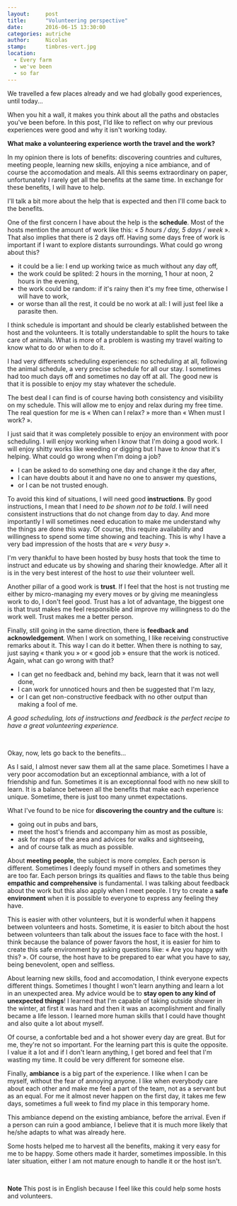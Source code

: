 ```yaml
---
layout:     post
title:      "Volunteering perspective"
date:       2016-06-15 13:30:00
categories: autriche
author:     Nicolas
stamp:      timbres-vert.jpg
location:
  - Every farm
  - we've been
  - so far
---
```


We travelled a few places already and we had globally good experiences, until today...

When you hit a wall, it makes you think about all the paths and obstacles you've been before.
In this post, I'ld like to reflect on why our previous experiences were good and why it isn't
working today.

<!--more-->

**What make a volunteering experience worth the travel and the work?**

In my opinion there is lots of benefits: discovering countries and cultures, meeting people,
learning new skills, enjoying a nice ambiance, and of course the accomodation and meals.
All this seems extraordinary on paper, unfortunately I rarely get all the benefits at the same time.
In exchange for these benefits, I will have to help.

I'll talk a bit more about the help that is expected and then I'll come back to the benefits.

One of the first concern I have about the help is the **schedule**. Most of the hosts mention the amount
of work like this: « *5 hours / day, 5 days / week* ». That also implies that there is 2 days off.
Having some days free of work is important if I want to explore distants surroundings.
What could go wrong about this?

* it could be a lie: I end up working twice as much without any day off,
* the work could be splited: 2 hours in the morning, 1 hour at noon, 2 hours in the evening,
* the work could be random: if it's rainy then it's my free time, otherwise I will have to work,
* or worse than all the rest, it could be no work at all: I will just feel like a parasite then.

I think schedule is important and should be clearly established between the host and the volunteers.
It is totally understandable to split the hours to take care of animals. What is more of a problem is
wasting my travel waiting to know what to do or when to do it.

I had very differents scheduling experiences: no scheduling at all, following the animal schedule,
a very precise schedule for all our stay. I sometimes had too much days off and sometimes no day off at all.
The good new is that it is possible to enjoy my stay whatever the schedule.

The best deal I can find is of course having both consistency and visibility on my schedule.
This will allow me to enjoy and relax during my free time.
The real question for me is « When can I relax? » more than « When must I work? ».

I just said that it was completely possible to enjoy an environment with poor scheduling. I will enjoy
working when I know that I'm doing a good work. I will enjoy shitty works like weeding or digging
but I have to *know* that it's helping. What could go wrong when I'm doing a job?

* I can be asked to do something one day and change it the day after,
* I can have doubts about it and have no one to answer my questions,
* or I can be not trusted enough.

To avoid this kind of situations, I will need good **instructions**. By good instructions, I mean that I need
*to be shown not to be told*. I will need consistent instructions that do not change from day to day. And more
importantly I will sometimes need education to make me understand why the things are done this way. Of course,
this require availability and willingness to spend some time showing and teaching. This is why I have a very bad
impression of the hosts that are « *very busy* ».

I'm very thankful to have been hosted by busy hosts that took the time to instruct and educate us by showing
and sharing their knowledge. After all it is in the very best interest of the host to *use* their volunteer well.

Another pillar of a good work is **trust**. If I feel that the host is not trusting me either by micro-managing my
every moves or by giving me meaningless work to do, I don't feel good. Trust has a lot of advantage, the biggest
one is that trust makes me feel responsible and improve my willingness to do the work well. Trust makes me a better
person.

Finally, still going in the same direction, there is **feedback and acknowledgement**. When I work on something, I
like receiving constructive remarks about it. This way I can do it better. When there is nothing to say, just saying
« thank you » or « good job » ensure that the work is noticed. Again, what can go wrong with that?

* I can get no feedback and, behind my back, learn that it was not well done,
* I can work for unnoticed hours and then be suggested that I'm lazy,
* or I can get non-constructive feedback with no other output than making a fool of me.

*A good scheduling, lots of instructions and feedback is the perfect recipe to have a great volunteering experience.*

<br/>

Okay, now, lets go back to the benefits...

As I said, I almost never saw them all at the same place. Sometimes I have a very poor accomodation but an exceptionnal
ambiance, with a lot of friendship and fun. Sometimes it is an exceptionnal food with no new skill to learn. It is a
balance between all the benefits that make each experience unique. Sometime, there is just too many unmet expectations.

What I've found to be nice for **discovering the country and the culture** is:

* going out in pubs and bars,
* meet the host's friends and accompany him as most as possible,
* ask for maps of the area and advices for walks and sightseeing,
* and of course talk as much as possible.

About **meeting people**, the subject is more complex. Each person is different. Sometimes I deeply found myself in others
and sometimes they are too far. Each person brings its qualities and flaws to the table thus being **empathic and comprehensive**
is fundamental. I was talking about feedback about the work but this also apply when I meet people. I try to create a
**safe environment** when it is possible to everyone to express any feeling they have.

This is easier with other volunteers, but it is wonderful when it happens between volunteers and hosts. Sometime,
it is easier to bitch about the host between volunteers than talk about the issues face to face with the host.
I think because the balance of power favors the host, it is easier for him to create this
safe environment by asking questions like: « Are you happy with this? ».
Of course, the host have to be prepared to ear what you have to say, being benevolent, open and selfless.

About learning new skills, food and accomodation, I think everyone expects different things.
Sometimes I thought I won't learn anything and learn a lot in an unexpected area. My advice would be to **stay open to
any kind of unexpected things**! I learned that I'm capable of taking outside shower in the winter, at first it was
hard and then it was an acomplishment and finally became a life lesson. I learned more human skills that I could have thought and
also quite a lot about myself.

Of course, a confortable bed and a hot shower every day are great. But for me, they're not so important. For the learning part
this is quite the opposite. I value it a lot and if I don't learn anything, I get bored and feel that I'm wasting my time. It
could be very different for someone else.

Finally, **ambiance** is a big part of the experience. I like when I can be myself, without the fear of annoying anyone.
I like when everybody care about each other and make me feel a part of the team, not as a servant but as an equal. For me it almost
never happen on the first day, it takes me few days, sometimes a full week to find my place in this temporary home.

This ambiance depend on the existing ambiance, before the arrival. Even if a person can ruin a good ambiance, I believe that it is
much more likely that he/she adapts to what was already here.

Some hosts helped me to harvest all the benefits, making it very easy for me to be happy.
Some others made it harder, sometimes impossible.
In this later situation, either I am not mature enough to handle it or the host isn't.

<br/>

**Note** This post is in English because I feel like this could help some hosts and volunteers.
